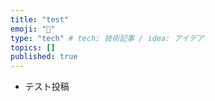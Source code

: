 ```yaml
---
title: "test"
emoji: "🍣"
type: "tech" # tech: 技術記事 / idea: アイデア
topics: []
published: true
---
```


- テスト投稿
